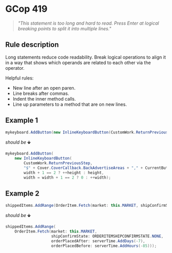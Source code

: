 ﻿# GCop 419

> *"This statement is too long and hard to read. Press Enter at logical breaking points to split it into multiple lines."*

## Rule description

Long statements reduce code readability. 
Break logical operations to align it in a way that shows which operands are related to each other via the operator.

Helpful rules:

* New line after an open paren.
* Line breaks after commas.
* Indent the inner method calls.
* Line up parameters to a method that are on new lines.

## Example 1

```csharp
mykeyboard.AddButton(new InlineKeyboardButton(CustomWork.ReturnPreviousStep, "$" + Cover.CoverCallback.BackAdvertiseAreas + "," + CurrentButtonState.FK_CurrentBtnId), width + 1 == 2 ? ++height : height, width = width + 1 == 2 ? 0 : ++width);
```

*should be* 🡻

```csharp
mykeyboard.AddButton(
    new InlineKeyboardButton(
        CustomWork.ReturnPreviousStep, 
        "$" + Cover.CoverCallback.BackAdvertiseAreas + "," + CurrentButtonState.FK_CurrentBtnId),
        width + 1 == 2 ? ++height : height,
        width = width + 1 == 2 ? 0 : ++width);
```

## Example 2

```csharp
shippedItems.AddRange(OrderItem.Fetch(market: this.MARKET, shipConfirmState: ORDERITEMSHIPCONFIRMSTATE.NONE, orderPlacedAfter: serverTime.AddDays(-7), orderPlacedBefore: serverTime.AddHours(-85)));
```

*should be* 🡻

```csharp
shippedItems.AddRange(
    OrderItem.Fetch(market: this.MARKET,
                    shipConfirmState: ORDERITEMSHIPCONFIRMSTATE.NONE,
                    orderPlacedAfter: serverTime.AddDays(-7),
                    orderPlacedBefore: serverTime.AddHours(-85)));
```